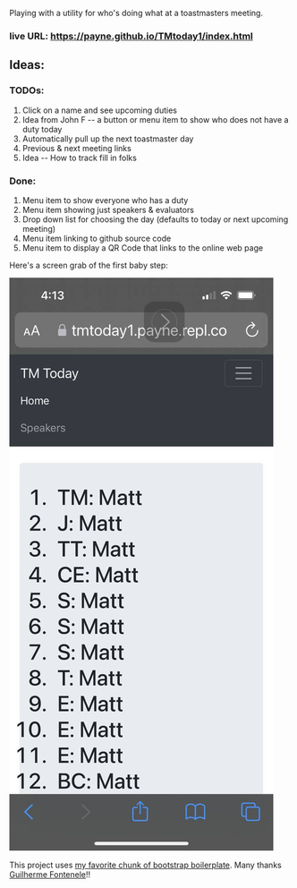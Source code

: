 Playing with a utility for who's doing what at a toastmasters meeting.  


### live URL: https://payne.github.io/TMtoday1/index.html

## Ideas:

### TODOs:
1. Click on a name and see upcoming duties
1. Idea from John F -- a button or menu item to show who does not have a duty today
1. Automatically pull up the next toastmaster day
1. Previous & next meeting links
1. Idea -- How to track fill in folks

### Done:
1. Menu item to show everyone who has a duty
1. Menu item showing just speakers & evaluators
1. Drop down list for choosing the day (defaults to today or next upcoming meeting)
1. Menu item linking to github source code
1. Menu item to display a QR Code that links to the online web page

Here's a screen grab of the first baby step:

![First prototype sketch](screenGrab1.jpg)


This project uses [my favorite chunk of bootstrap boilerplate](https://raw.githubusercontent.com/fontenele/bootstrap-navbar-dropdowns/master/example-bs4.html).
Many thanks [Guilherme Fontenele](https://github.com/fontenele/bootstrap-navbar-dropdowns)!!

